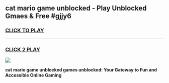 
## cat mario game unblocked - Play Unblocked Gmaes & Free #gjjy6
<h3>
<a href="https://news.freeplayer.one?title=cat_mario_game_unblocked&ref=26F">CLICK TO PLAY</a></h3>
<hr>

<h3>
<a href="https://news.freeplayer.one?title=cat_mario_game_unblocked&ref=26F">CLICK 2 PLAY</a>
  
</h3>

<a href="https://news.freeplayer.one?title=cat_mario_game_unblocked&ref=26F/"><img src="https://clearcache.store/games.png"></a>


**cat mario game unblocked games unblocked: Your Gateway to Fun and Accessible Online Gaming**
